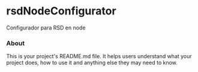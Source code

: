 rsdNodeConfigurator
===================

Configurador para RSD en node

### About

This is your project's README.md file. It helps users understand what your
project does, how to use it and anything else they may need to know.